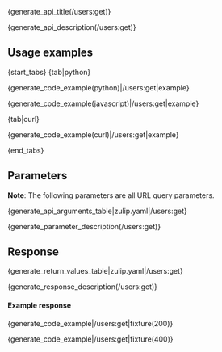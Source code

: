 {generate_api_title(/users:get)}

{generate_api_description(/users:get)}

## Usage examples

{start_tabs}
{tab|python}

{generate_code_example(python)|/users:get|example}

{generate_code_example(javascript)|/users:get|example}

{tab|curl}

{generate_code_example(curl)|/users:get|example}

{end_tabs}

## Parameters

**Note**: The following parameters are all URL query parameters.

{generate_api_arguments_table|zulip.yaml|/users:get}

{generate_parameter_description(/users:get)}

## Response

{generate_return_values_table|zulip.yaml|/users:get}

{generate_response_description(/users:get)}

#### Example response

{generate_code_example|/users:get|fixture(200)}

{generate_code_example|/users:get|fixture(400)}
